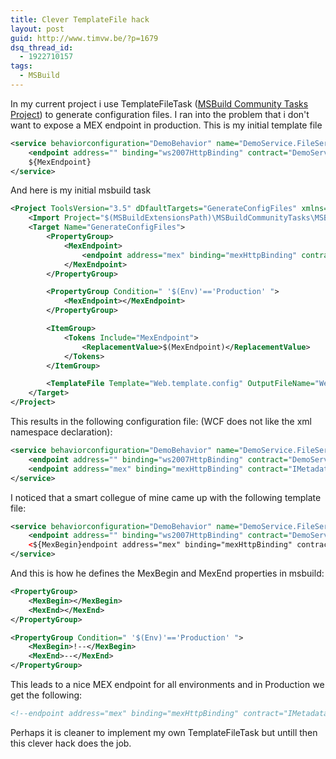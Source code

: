 ```yaml
---
title: Clever TemplateFile hack
layout: post
guid: http://www.timvw.be/?p=1679
dsq_thread_id:
  - 1922710157
tags:
  - MSBuild
---
```

In my current project i use TemplateFileTask ([MSBuild Community Tasks Project](http://msbuildtasks.tigris.org/)) to generate configuration files. I ran into the problem that i don't want to expose a MEX endpoint in production. This is my initial template file

```xml
<service behaviorconfiguration="DemoBehavior" name="DemoService.FileService">
	<endpoint address="" binding="ws2007HttpBinding" contract="DemoService.IFileService" />
	${MexEndpoint}
</service>
```

And here is my initial msbuild task

```xml
<Project ToolsVersion="3.5" dDfaultTargets="GenerateConfigFiles" xmlns="http://schemas.microsoft.com/developer/msbuild/2003">
	<Import Project="$(MSBuildExtensionsPath)\MSBuildCommunityTasks\MSBuild.Community.Tasks.Targets"/>
	<Target Name="GenerateConfigFiles">
		<PropertyGroup>
			<MexEndpoint>
				<endpoint address="mex" binding="mexHttpBinding" contract="IMetadataExchange" />
			</MexEndpoint>
		</PropertyGroup>

		<PropertyGroup Condition=" '$(Env)'=='Production' ">
			<MexEndpoint></MexEndpoint>
		</PropertyGroup>

		<ItemGroup>
			<Tokens Include="MexEndpoint">
				<ReplacementValue>$(MexEndpoint)</ReplacementValue>
			</Tokens>
		</ItemGroup>

		<TemplateFile Template="Web.template.config" OutputFileName="Web.config" Tokens="@(Tokens)" />
	</Target>
</Project>
```

This results in the following configuration file: (WCF does not like the xml namespace declaration):

```xml
<service behaviorconfiguration="DemoBehavior" name="DemoService.FileService">
	<endpoint address="" binding="ws2007HttpBinding" contract="DemoService.IFileService" />
	<endpoint address="mex" binding="mexHttpBinding" contract="IMetadataExchange" xmlns="http://schemas.microsoft.com/developer/msbuild/2003" />
</service>
```

I noticed that a smart collegue of mine came up with the following template file:

```xml
<service behaviorconfiguration="DemoBehavior" name="DemoService.FileService">
	<endpoint address="" binding="ws2007HttpBinding" contract="DemoService.IFileService" />
	<${MexBegin}endpoint address="mex" binding="mexHttpBinding" contract="IMetadataExchange" /${MexEnd}>
</service>
```

And this is how he defines the MexBegin and MexEnd properties in msbuild:

```xml
<PropertyGroup>
	<MexBegin></MexBegin>
	<MexEnd></MexEnd>
</PropertyGroup>

<PropertyGroup Condition=" '$(Env)'=='Production' ">
	<MexBegin>!--</MexBegin>
	<MexEnd>--</MexEnd>
</PropertyGroup>
```

This leads to a nice MEX endpoint for all environments and in Production we get the following:

```xml
<!--endpoint address="mex" binding="mexHttpBinding" contract="IMetadataExchange" /-->
```

Perhaps it is cleaner to implement my own TemplateFileTask but untill then this clever hack does the job.
